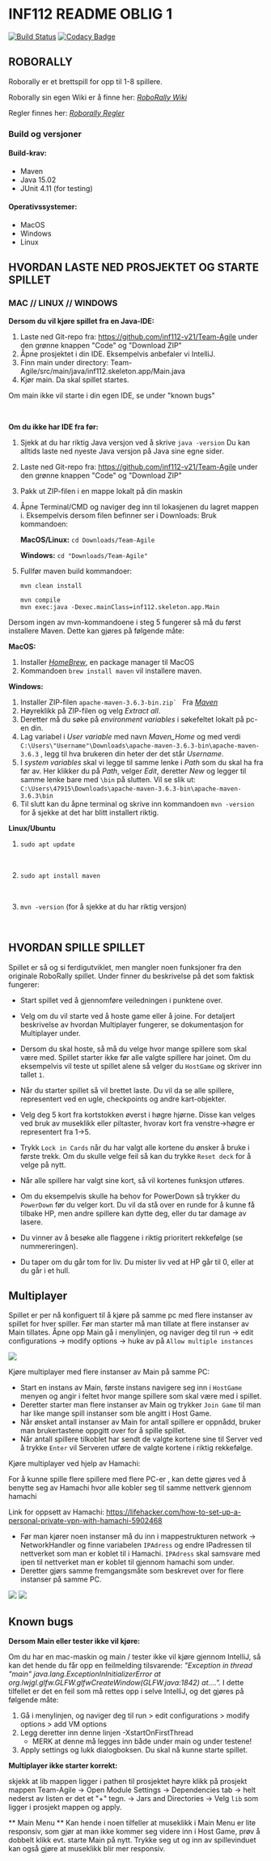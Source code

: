 # INF112 README OBLIG 1

[![Build Status](https://travis-ci.com/inf112-v21/Team-Agile.svg?branch=master)](https://travis-ci.com/inf112-v21/Team-Agile)
[![Codacy Badge](https://app.codacy.com/project/badge/Grade/718749febaf34563a55ed57f8cb05f60)](https://www.codacy.com/gh/inf112-v21/Team-Agile/dashboard?utm_source=github.com&amp;utm_medium=referral&amp;utm_content=inf112-v21/Team-Agile&amp;utm_campaign=Badge_Grade)

## ROBORALLY

Roborally er et brettspill for opp til 1-8 spillere. 

Roborally sin egen Wiki er å finne her: _[RoboRally Wiki](https://www.wikiwand.com/en/RoboRally)_

Regler finnes her: _[Roborally Regler](https://www.fgbradleys.com/rules/rules4/Robo%20Rally%20-%20rules.pdf)_


### Build og versjoner

#### Build-krav: 
* Maven
* Java 15.02
* JUnit 4.11 (for testing)

#### Operativssystemer:
* MacOS
* Windows
* Linux
  
## HVORDAN LASTE NED PROSJEKTET OG STARTE SPILLET

### MAC // LINUX // WINDOWS

**Dersom du vil kjøre spillet fra en Java-IDE:**
1. Laste ned Git-repo fra: https://github.com/inf112-v21/Team-Agile under den grønne knappen "Code" og "Download ZIP"
2. Åpne prosjektet i din IDE. Eksempelvis anbefaler vi IntelliJ. 
3. Finn main under directory: Team-Agile/src/main/java/inf112.skeleton.app/Main.java
4. Kjør main. Da skal spillet startes.

Om main ikke vil starte i din egen IDE, se under "known bugs"


<br/>

**Om du ikke har IDE fra før:**
1. Sjekk at du har riktig Java versjon ved å skrive
        ``java -version``
   Du kan alltids laste ned nyeste Java versjon på Java sine egne sider.
   
2. Laste ned Git-repo fra: https://github.com/inf112-v21/Team-Agile under den grønne knappen "Code" og "Download ZIP"
   

3. Pakk ut ZIP-filen i en mappe lokalt på din maskin

   
4. Åpne Terminal/CMD og naviger deg inn til lokasjenen du lagret mappen i. Eksempelvis dersom filen befinner ser i Downloads: 
    Bruk kommandoen:
      
    **MacOS/Linux:** ``cd Downloads/Team-Agile``

    **Windows:** ``cd "Downloads/Team-Agile"``

   
5. Fullfør maven build kommandoer:

    ``mvn clean install``
   <br/>

    ``mvn compile``
   <br/>
   ``mvn exec:java -Dexec.mainClass=inf112.skeleton.app.Main``
   <br/>

Dersom ingen av mvn-kommandoene i steg 5 fungerer så må du først installere Maven. Dette kan gjøres på følgende måte: 

**MacOS:** 
1. Installer _[HomeBrew](https://docs.brew.sh/Installation)_, en package manager til MacOS
2. Kommandoen ``brew install maven`` vil installere maven. 

**Windows:**
1. Installer ZIP-filen ``apache-maven-3.6.3-bin.zip` `` Fra _[Maven](https://maven.apache.org/download.cgi)_
2. Høyreklikk på ZIP-filen og velg _Extract all_. 
3. Deretter må du søke på _environment variables_ i søkefeltet lokalt på pc-en din.
4. Lag variabel i _User variable_ med navn _Maven_Home_ og med verdi 
   ``C:\Users\"Username"\Downloads\apache-maven-3.6.3-bin\apache-maven-3.6.3`` ,
   legg til hva brukeren din heter der det står _Username_.
5. I _system variables_ skal vi legge til samme lenke i _Path_ som du skal ha fra før av.
   Her klikker du på _Path_, velger _Edit_, deretter _New_ og legger til samme lenke bare med 
   ``\bin`` på slutten. Vil se slik ut: 
   ``C:\Users\47915\Downloads\apache-maven-3.6.3-bin\apache-maven-3.6.3\bin``
6. Til slutt kan du åpne terminal og skrive inn kommandoen ``mvn -version`` for å sjekke at det har blitt
   installert riktig.
   
**Linux/Ubuntu**

1. ``sudo apt update``
<br/>

2. ``sudo apt install maven``
<br/>

3. ``mvn -version`` (for å sjekke at du har riktig versjon)
<br/>
   

## HVORDAN SPILLE SPILLET
Spillet er så og si ferdigutviklet, men mangler noen funksjoner fra den originale RoboRally spillet. Under finner du beskrivelse på det som faktisk fungerer: 

* Start spillet ved å gjennomføre veiledningen i punktene over. 
* Velg om du vil starte ved å hoste game eller å joine. For detaljert beskrivelse av hvordan Multiplayer fungerer, se dokumentasjon for Multiplayer under. 
* Dersom du skal hoste, så må du velge hvor mange spillere som skal være med. Spillet starter ikke før alle valgte spillere har joinet. Om du eksempelvis
vil teste ut spillet alene så velger du ``HostGame`` og skriver inn tallet ``1``.

  
* Når du starter spillet så vil brettet laste. Du vil da se alle spillere, representert ved en ugle, checkpoints og andre kart-objekter. 
* Velg deg 5 kort fra kortstokken øverst i høgre hjørne. Disse kan velges ved bruk av museklikk eller piltaster, hvorav kort fra venstre->høgre er representert fra 1->5. 
* Trykk ```Lock in Cards``` når du har valgt alle kortene du ønsker å bruke i første trekk. Om du skulle velge feil så kan du trykke ```Reset deck``` for å velge på nytt. 
* Når alle spillere har valgt sine kort, så vil kortenes funksjon utføres. 
* Om du eksempelvis skulle ha behov for PowerDown så trykker du ```PowerDown``` før du velger kort. Du vil da stå over en runde for å kunne få tilbake HP, men andre spillere kan dytte deg, eller du tar damage av lasere. 


* Du vinner av å besøke alle flaggene i riktig prioritert rekkefølge (se nummereringen).
* Du taper om du går tom for liv. Du mister liv ved at HP går til 0, eller at du går i et hull. 

    
## Multiplayer
Spillet er per nå konfiguert til å kjøre på samme pc med flere instanser av spillet for hver spiller.
Før man starter må man tillate at flere instanser av Main tillates. Åpne opp Main gå i menylinjen, og naviger deg til 
run -> edit configurations -> modify options -> huke av på ``Allow multiple instances``

![](/Deliverables/Images/Multipleinstances.png "")

Kjøre multiplayer med flere instanser av Main på samme PC:
* Start en instans av Main, første instans navigere seg inn i ``HostGame`` menyen og angir i feltet hvor mange spillere som skal være med i spillet.
* Deretter starter man flere instanser av Main og trykker ``Join Game`` til man har like mange spill instanser som ble angitt i Host Game.
* Når ønsket antall instanser av Main for antall spillere er oppnådd, bruker man brukertastene oppgitt over for å spille spillet.
* Når antall spillere tilkoblet har sendt de valgte kortene sine til Server ved å trykke ``Enter`` vil Serveren utføre de valgte kortene i riktig
rekkefølge.
  
Kjøre multiplayer ved hjelp av Hamachi:

For å kunne spille flere spillere med flere PC-er , kan dette gjøres ved å benytte seg av Hamachi hvor alle kobler seg til samme nettverk gjennom hamachi

Link for oppsett av Hamachi: https://lifehacker.com/how-to-set-up-a-personal-private-vpn-with-hamachi-5902468

* Før man kjører noen instanser må du inn i mappestrukturen network -> NetworkHandler og finne variabelen ``IPAdress`` og endre IPadressen til nettverket som man er koblet til i Hamachi.
``IPAdress`` skal samsvare med ipen til nettverket man er koblet til gjennom hamachi som under.
* Deretter gjørs samme fremgangsmåte som beskrevet over for flere instanser på samme PC.
  
![](/Deliverables/Images/NetworkHandler.png "") ![](/Deliverables/Images/Hamaci.png "")




## Known bugs
**Dersom Main eller tester ikke vil kjøre:**

Om du har en mac-maskin og main / tester ikke vil kjøre gjennom IntelliJ, så kan det hende du får opp en feilmelding tilsvarende: _"Exception in thread "main" java.lang.ExceptionInInitializerError
at org.lwjgl.glfw.GLFW.glfwCreateWindow(GLFW.java:1842)
at...."._ I dette tilfellet er det en feil som må rettes opp i selve IntelliJ, og det gjøres på følgende måte:
1. Gå i menylinjen, og naviger deg til run > edit configurations > modify options > add VM options
2. Legg deretter  inn denne linjen -XstartOnFirstThread
   * MERK at denne må legges inn både under main og under testene! 
3. Apply settings og lukk dialogboksen. Du skal nå kunne starte spillet. 

**Multiplayer ikke starter korrekt:**

skjekk at lib mappen ligger i pathen til prosjektet høyre klikk på prosjekt mappen Team-Agile -> Open Module Settings -> Dependencies tab -> helt nederst av listen er det et "+" tegn.
-> Jars and Directories -> Velg ``lib`` som ligger i prosjekt mappen og apply.

** Main Menu **
Kan hende i noen tilfeller at museklikk i Main Menu er lite responsiv, som gjør at man ikke kommer seg videre inn i Host Game, prøv å dobbelt klikk evt. starte Main på nytt. Trykke seg ut og inn av spillevinduet kan også gjøre at museklikk blir mer responsiv.


